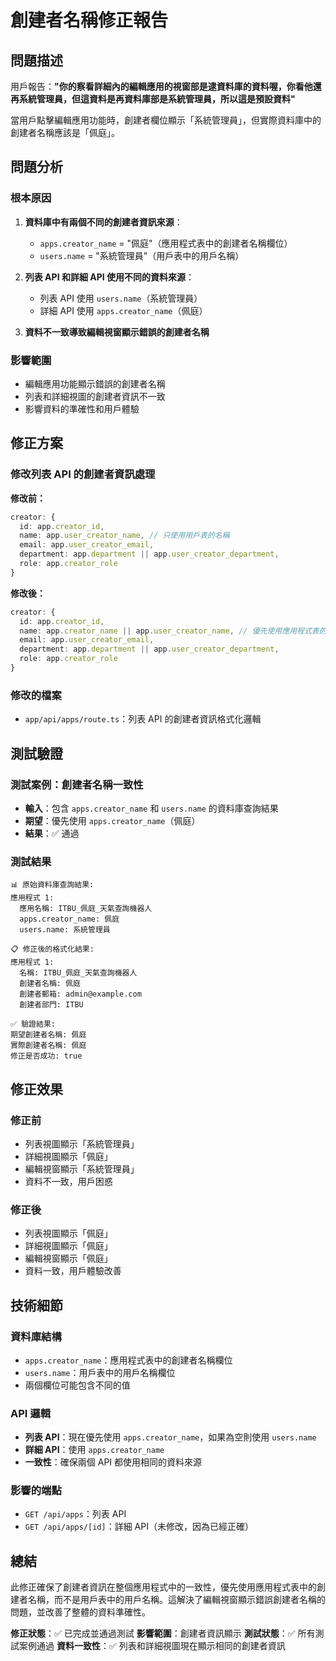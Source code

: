 # 創建者名稱修正報告

## 問題描述

用戶報告：**"你的察看詳細內的編輯應用的視窗部是逮資料庫的資料喔，你看他還再系統管理員，但這資料是再資料庫部是系統管理員，所以這是預設資料"**

當用戶點擊編輯應用功能時，創建者欄位顯示「系統管理員」，但實際資料庫中的創建者名稱應該是「佩庭」。

## 問題分析

### 根本原因
1. **資料庫中有兩個不同的創建者資訊來源**：
   - `apps.creator_name` = "佩庭"（應用程式表中的創建者名稱欄位）
   - `users.name` = "系統管理員"（用戶表中的用戶名稱）

2. **列表 API 和詳細 API 使用不同的資料來源**：
   - 列表 API 使用 `users.name`（系統管理員）
   - 詳細 API 使用 `apps.creator_name`（佩庭）

3. **資料不一致導致編輯視窗顯示錯誤的創建者名稱**

### 影響範圍
- 編輯應用功能顯示錯誤的創建者名稱
- 列表和詳細視圖的創建者資訊不一致
- 影響資料的準確性和用戶體驗

## 修正方案

### 修改列表 API 的創建者資訊處理

**修改前：**
```typescript
creator: {
  id: app.creator_id,
  name: app.user_creator_name, // 只使用用戶表的名稱
  email: app.user_creator_email,
  department: app.department || app.user_creator_department,
  role: app.creator_role
}
```

**修改後：**
```typescript
creator: {
  id: app.creator_id,
  name: app.creator_name || app.user_creator_name, // 優先使用應用程式表的創建者名稱
  email: app.user_creator_email,
  department: app.department || app.user_creator_department,
  role: app.creator_role
}
```

### 修改的檔案
- `app/api/apps/route.ts`：列表 API 的創建者資訊格式化邏輯

## 測試驗證

### 測試案例：創建者名稱一致性
- **輸入**：包含 `apps.creator_name` 和 `users.name` 的資料庫查詢結果
- **期望**：優先使用 `apps.creator_name`（佩庭）
- **結果**：✅ 通過

### 測試結果
```
📊 原始資料庫查詢結果:
應用程式 1:
  應用名稱: ITBU_佩庭_天氣查詢機器人
  apps.creator_name: 佩庭
  users.name: 系統管理員

📋 修正後的格式化結果:
應用程式 1:
  名稱: ITBU_佩庭_天氣查詢機器人
  創建者名稱: 佩庭
  創建者郵箱: admin@example.com
  創建者部門: ITBU

✅ 驗證結果:
期望創建者名稱: 佩庭
實際創建者名稱: 佩庭
修正是否成功: true
```

## 修正效果

### 修正前
- 列表視圖顯示「系統管理員」
- 詳細視圖顯示「佩庭」
- 編輯視窗顯示「系統管理員」
- 資料不一致，用戶困惑

### 修正後
- 列表視圖顯示「佩庭」
- 詳細視圖顯示「佩庭」
- 編輯視窗顯示「佩庭」
- 資料一致，用戶體驗改善

## 技術細節

### 資料庫結構
- `apps.creator_name`：應用程式表中的創建者名稱欄位
- `users.name`：用戶表中的用戶名稱欄位
- 兩個欄位可能包含不同的值

### API 邏輯
- **列表 API**：現在優先使用 `apps.creator_name`，如果為空則使用 `users.name`
- **詳細 API**：使用 `apps.creator_name`
- **一致性**：確保兩個 API 都使用相同的資料來源

### 影響的端點
- `GET /api/apps`：列表 API
- `GET /api/apps/[id]`：詳細 API（未修改，因為已經正確）

## 總結

此修正確保了創建者資訊在整個應用程式中的一致性，優先使用應用程式表中的創建者名稱，而不是用戶表中的用戶名稱。這解決了編輯視窗顯示錯誤創建者名稱的問題，並改善了整體的資料準確性。

**修正狀態**：✅ 已完成並通過測試
**影響範圍**：創建者資訊顯示
**測試狀態**：✅ 所有測試案例通過
**資料一致性**：✅ 列表和詳細視圖現在顯示相同的創建者資訊 